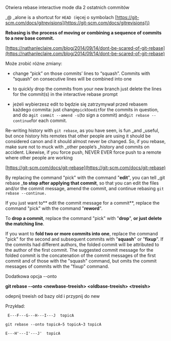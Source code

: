 Otwiera rebase interactive mode dla 2 ostatnich commitów

\_@ \_alone is a shortcut for `HEAD (`ięcej o symbolach [https://git-scm.com/docs/gitrevisions](https://git-scm.com/docs/gitrevisions)\)

**Rebasing is the process of moving or combining a sequence of commits to a new base commit.**

[https://nathanleclaire.com/blog/2014/09/14/dont-be-scared-of-git-rebase](https://nathanleclaire.com/blog/2014/09/14/dont-be-scared-of-git-rebase)

Może zrobić różne zmiany:

* change “pick” on those commits’ lines to “squash”. Commits with “squash” on consecutive lines will be combined into one
* to quickly drop the commits from your new branch just delete the lines for the commit\(s\) in the interactive rebase prompt

* jeżeli wybierzesz edit to będzie się zatrzymywał przed rebasem każdego commita: just change`pick`to`edit`for the commits in question, and do a`git commit --amend -s`\(to sign a commit\) and`git rebase --continue`for each commit.

Re-writing history with `git rebase`, as you have seen, is fun \_and \_useful, but once history hits remotes that other people are using it should be considered canon and it should almost never be changed. So, if you rebase, make sure not to muck with \_other people’s \_history and commits on accident. Likewise, if you force push, NEVER EVER force push to a remote where other people are working

[https://git-scm.com/docs/git-rebase](https://git-scm.com/docs/git-rebase)

By replacing the command "pick" with the command "**edit**", you can tell _git rebase _**to stop after applying that commit**, so that you can edit the files and/or the commit message, amend the commit, and continue rebasing `git rebase --continue.`

If you just want to** edit the commit message for a commit**, replace the command "pick" with the command "**reword**".

To **drop a commit**, replace the command "pick" with "**drop**", **or **just** delete the matching line**.

If you want to **fold two or more commits into one**, replace the command "pick" for the second and subsequent commits with "**squash**" or "**fixup**". If the commits had different authors, the folded commit will be attributed to the author of the first commit. The suggested commit message for the folded commit is the concatenation of the commit messages of the first commit and of those with the "squash" command, but omits the commit messages of commits with the "fixup" command.



Dodatkowa opcja --onto

**git rebase --onto &lt;newbase-treeish&gt; &lt;oldbase-treeish&gt; &lt;treeish&gt;**

odepnij treeish od bazy old i przypnij do new

Przykład:

```
 E---F---G---H---I---J  topicA
```

```
git rebase --onto topicA~5 topicA~3 topicA
```

```
E---H'---I'---J'  topicA
```



